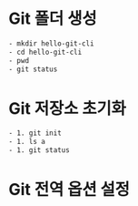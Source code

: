 # Git 폴더 생성

```bash
- mkdir hello-git-cli
- cd hello-git-cli
- pwd
- git status
```

# Git 저장소 초기화

```bash
- 1. git init
- 1. ls a
- 1. git status
```

# Git 전역 옵션 설정
